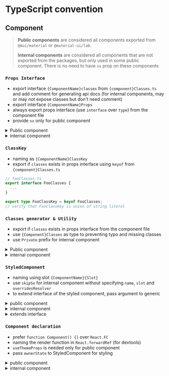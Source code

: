 # TypeScript convention

## Component

> **Public components** are considered all components exported from `@mui/material` or `@material-ui/lab`.
>
> **Internal components** are considered all components that are not exported from the packages, but only used in some public component. There is no need to have `sx` prop on these components

### `Props Interface`

- export interface `{ComponentName}classes` from `{component}Classes.ts` and add comment for generating api docs (for internal components, may or may not expose classes but don't need comment)
- export interface `{ComponentName}Props`
- always export props interface (use `interface` over `type`) from the component file
- provide `sx` only for public component

<details>
  <summary>Public component</summary>

```ts
// fooClasses.tsx

export interface FooClasses {
  /** Styles applied to the root element. */
  root: string;
  /** Styles applied to the foo element. */
  foo: string;
  /** Styles applied to the root element if `disabled=true`. */
  disabled: string;
}

const fooClasses: FooClasses = generateUtilityClasses('MuiFoo', ['root', 'foo', 'disabled']);

export default fooClasses;
```

```ts
// Foo.tsx
import { FooClasses } from './fooClasses';

export interface FooProps {
  /**
   * Override or extend the styles applied to the component.
   */
  classes?: Partial<FooClasses>;
  // ...other props
  /**
   * The system prop that allows defining system overrides as well as additional CSS styles.
   */
  sx?: SxProps<Theme>;
}
```

</details>
<details>
  <summary>internal component</summary>

```ts
// Bar.tsx

// if this internal component can accept classes as prop
export interface BarClasses {
  root: string;
}

export interface BarProps {
  classes?: Partial<BarClasses>;
}
```

</details>

### `ClassKey`

- naming as `{ComponentName}ClassKey`
- export if `classes` exists in props interface using `keyof` from `{component}Classes.ts`

```ts
// fooClasses.ts
export interface FooClasses {
  ...
}

export type FooClassKey = keyof FooClasses;
// verify that FooClassKey is union of string literal
```

### `Classes generator & Utility`

- export if `classes` exists in props interface from the component file
- use `{Component}Classes` as type to preventing typo and missing classes
- use `Private` prefix for internal component

<details>
  <summary>Public component</summary>

```ts
// fooClasses.ts
export function getFooUtilityClass(slot: string) {
  return generateUtilityClass('MuiFoo', slot);
}

const useUtilityClasses = (ownerState: FooProps & { extraProp: boolean }) => {
  // extraProp might be the key/value from react context that this component access
  const { foo, disabled, classes } = ownerState;

  const slots = {
    root: ['root', foo && 'foo', disabled && 'disabled'],
  };

  return composeClasses(slots, getFooUtilityClass, classes);
};
```

</details>
<details>
  <summary>internal component</summary>

```ts
// Bar.tsx
// in case that classes is not exposed.
// `classes` is used internally in this component
const classes = generateUtilityClasses('PrivateBar', ['root', 'bar']);
```

</details>

### `StyledComponent`

- naming using slot `{ComponentName}{Slot}`
- use `skipSx` for internal component without specifying `name`, `slot` and `overridesResolver`
- to extend interface of the styled component, pass argument to generic

<details>
  <summary>public component</summary>

```ts
const FooRoot = styled(Typography, {
  name: 'MuiFoo',
  slot: 'Root',
  overridesResolver: (props, styles) => styles.root,
})({
  // styling
});
```

</details>
<details>
  <summary>internal component</summary>

```ts
const BarRoot = styled(Typography, { skipSx: true })({
  // styling
});
```

</details>
<details>
  <summary>extends interface</summary>

```ts
const BarRoot = styled(Typography, { skipSx: true })<{
  component?: React.ElementType;
  ownerState: BarProps;
}>(({ theme, ownerState }) => ({
  // styling
}));
// passing `component` to BarRoot is safe and we don't forget to pass ownerState
// <BarRoot component="span" ownerState={ownerState} />
```

</details>

### `Component declaration`

- prefer `function Component() {}` over `React.FC`
- naming the render function in `React.forwardRef` (for devtools)
- `useThemeProps` is needed only for public component
- pass `ownerState` to StyledComponent for styling

<details>
  <summary>public component</summary>

```ts
const Foo = React.forwardRef<HTMLSpanElement, FooProps>(function Foo(inProps, ref) => {
  // pass args like this, otherwise will get error about theme at return section
  const props = useThemeProps<Theme, FooProps, 'MuiFoo'>({
    props: inProps,
    name: 'MuiFoo',
  });
  const { children, className, ...other } = props

  // ...implementation

  const ownerState = { ...props, ...otherValue }

  const classes = useUtilityClasses(ownerState);

  return (
    <FooRoot
      ref={ref}
      className={clsx(classes.root, className)}
      ownerState={ownerState}
      {...other}
    >
      {children}
    </FooRoot>
  )
})
```

</details>
<details>
  <summary>internal component</summary>

```ts
const classes = generateUtilityClasses('PrivateBar', ['selected']);

const BarRoot = styled('div', { skipSx: true })(({ theme }) => ({
  [`&.${classes.selected}`]: {
    color: theme.palette.text.primary,
  },
}));

// if this component does not need React.forwardRef, don't use React.FC
const Bar = (props: BarProps) => {
  const { className, selected, ...other } = props;
  return <BarRoot className={clsx({ [classes.selected]: selected })} {...other} />;
};
```

</details>
